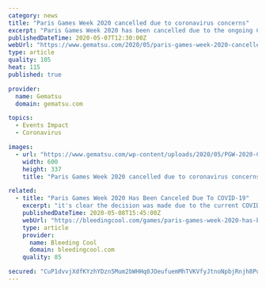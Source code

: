```yaml
---
category: news
title: "Paris Games Week 2020 cancelled due to coronavirus concerns"
excerpt: "Paris Games Week 2020 has been cancelled due to the ongoing COVID-19 pandemic, organizer S.E.L.L. (Syndicat des Editeurs de Logiciels de Loisirs) announced. It would have run from October 23 to 27."
publishedDateTime: 2020-05-07T12:30:00Z
webUrl: "https://www.gematsu.com/2020/05/paris-games-week-2020-cancelled-due-to-coronavirus-concerns"
type: article
quality: 105
heat: 115
published: true

provider:
  name: Gematsu
  domain: gematsu.com

topics:
  - Events Impact
  - Coronavirus

images:
  - url: "https://www.gematsu.com/wp-content/uploads/2020/05/PGW-2020-Cancelled_05-07-20.jpg"
    width: 600
    height: 337
    title: "Paris Games Week 2020 cancelled due to coronavirus concerns"

related:
  - title: "Paris Games Week 2020 Has Been Canceled Due To COVID-19"
    excerpt: "it's clear the decision was made due to the current COVID-19 outbreak. Here's the statement in full from event organizers. Paris Games Week 2020 would have been the event's 10th anniversary."
    publishedDateTime: 2020-05-08T15:45:00Z
    webUrl: "https://bleedingcool.com/games/paris-games-week-2020-has-been-canceled-due-to-covid-19/"
    type: article
    provider:
      name: Bleeding Cool
      domain: bleedingcool.com
    quality: 85

secured: "CuP1dvvjXdfKYzhYDzn5Mum2bWHHq0JOeufuemMhTVKVfyJtnoNpbjRnjh8Pu2Hm12aodmzACeSiHa2n2CwzaAa8Y7yVPTrf1rho8NkoUhEUvqfAKX7Bdj2cCSysDtDrynx4fz8AJBSFXAwQXy2wY4D/4IiQeiBYlwhk/GiOxQtGtZrLMKJevzM+QlHJnNxP6DuO0AfAORD6/9/lEJzW+H+ebi2JbtEKiRMxDu/VfKUFTe+Ktvb3e7YwPc4pHa1kPH65wLgPsJH2cFvvFAMyDd9+ZbpFPZoU/7ZbyjA7UXK153d4imltTaaWKftvkvJ/;G3bk3O3uQKkUpMe0+NotgA=="
---
```


